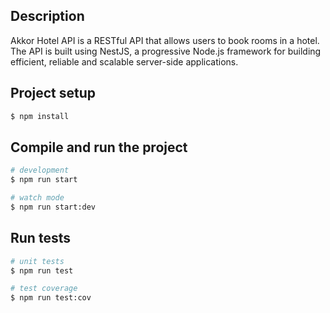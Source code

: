 
## Description

Akkor Hotel API is a RESTful API that allows users to book rooms in a hotel. The API is built using NestJS, a progressive Node.js framework for building efficient, reliable and scalable server-side applications.

## Project setup

```bash
$ npm install
```

## Compile and run the project

```bash
# development
$ npm run start

# watch mode
$ npm run start:dev
```

## Run tests

```bash
# unit tests
$ npm run test

# test coverage
$ npm run test:cov
```